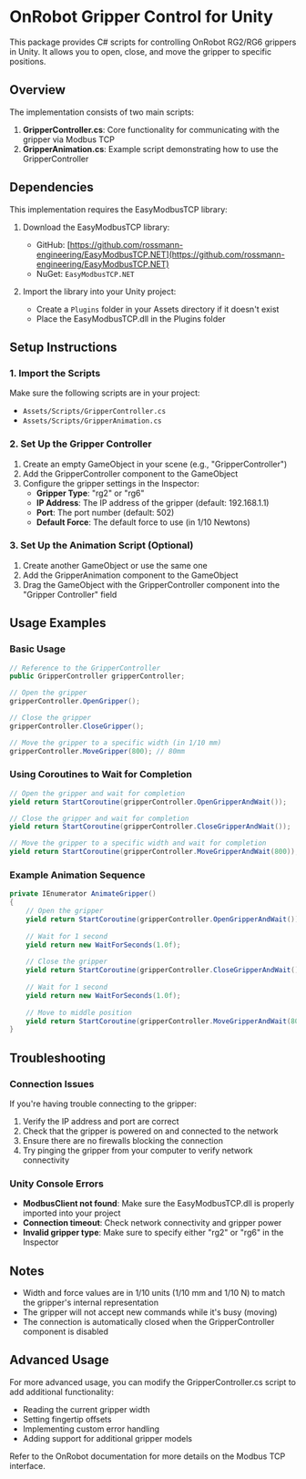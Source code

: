 # OnRobot Gripper Control for Unity

This package provides C# scripts for controlling OnRobot RG2/RG6 grippers in Unity. It allows you to open, close, and move the gripper to specific positions.

## Overview

The implementation consists of two main scripts:

1. **GripperController.cs**: Core functionality for communicating with the gripper via Modbus TCP
2. **GripperAnimation.cs**: Example script demonstrating how to use the GripperController

## Dependencies

This implementation requires the EasyModbusTCP library:

1. Download the EasyModbusTCP library:
   - GitHub: [https://github.com/rossmann-engineering/EasyModbusTCP.NET](https://github.com/rossmann-engineering/EasyModbusTCP.NET)
   - NuGet: `EasyModbusTCP.NET`

2. Import the library into your Unity project:
   - Create a `Plugins` folder in your Assets directory if it doesn't exist
   - Place the EasyModbusTCP.dll in the Plugins folder

## Setup Instructions

### 1. Import the Scripts

Make sure the following scripts are in your project:
- `Assets/Scripts/GripperController.cs`
- `Assets/Scripts/GripperAnimation.cs`

### 2. Set Up the Gripper Controller

1. Create an empty GameObject in your scene (e.g., "GripperController")
2. Add the GripperController component to the GameObject
3. Configure the gripper settings in the Inspector:
   - **Gripper Type**: "rg2" or "rg6"
   - **IP Address**: The IP address of the gripper (default: 192.168.1.1)
   - **Port**: The port number (default: 502)
   - **Default Force**: The default force to use (in 1/10 Newtons)

### 3. Set Up the Animation Script (Optional)

1. Create another GameObject or use the same one
2. Add the GripperAnimation component to the GameObject
3. Drag the GameObject with the GripperController component into the "Gripper Controller" field

## Usage Examples

### Basic Usage

```csharp
// Reference to the GripperController
public GripperController gripperController;

// Open the gripper
gripperController.OpenGripper();

// Close the gripper
gripperController.CloseGripper();

// Move the gripper to a specific width (in 1/10 mm)
gripperController.MoveGripper(800); // 80mm
```

### Using Coroutines to Wait for Completion

```csharp
// Open the gripper and wait for completion
yield return StartCoroutine(gripperController.OpenGripperAndWait());

// Close the gripper and wait for completion
yield return StartCoroutine(gripperController.CloseGripperAndWait());

// Move the gripper to a specific width and wait for completion
yield return StartCoroutine(gripperController.MoveGripperAndWait(800)); // 80mm
```

### Example Animation Sequence

```csharp
private IEnumerator AnimateGripper()
{
    // Open the gripper
    yield return StartCoroutine(gripperController.OpenGripperAndWait());
    
    // Wait for 1 second
    yield return new WaitForSeconds(1.0f);
    
    // Close the gripper
    yield return StartCoroutine(gripperController.CloseGripperAndWait());
    
    // Wait for 1 second
    yield return new WaitForSeconds(1.0f);
    
    // Move to middle position
    yield return StartCoroutine(gripperController.MoveGripperAndWait(800));
}
```

## Troubleshooting

### Connection Issues

If you're having trouble connecting to the gripper:

1. Verify the IP address and port are correct
2. Check that the gripper is powered on and connected to the network
3. Ensure there are no firewalls blocking the connection
4. Try pinging the gripper from your computer to verify network connectivity

### Unity Console Errors

- **ModbusClient not found**: Make sure the EasyModbusTCP.dll is properly imported into your project
- **Connection timeout**: Check network connectivity and gripper power
- **Invalid gripper type**: Make sure to specify either "rg2" or "rg6" in the Inspector

## Notes

- Width and force values are in 1/10 units (1/10 mm and 1/10 N) to match the gripper's internal representation
- The gripper will not accept new commands while it's busy (moving)
- The connection is automatically closed when the GripperController component is disabled

## Advanced Usage

For more advanced usage, you can modify the GripperController.cs script to add additional functionality:

- Reading the current gripper width
- Setting fingertip offsets
- Implementing custom error handling
- Adding support for additional gripper models

Refer to the OnRobot documentation for more details on the Modbus TCP interface.
